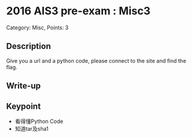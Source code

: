 # 2016 AIS3 pre-exam : Misc3
Category: Misc, Points: 3  

## Description
Give you a url and a python code, please connect to the site and find the flag.

## Write-up


## Keypoint
- 看得懂Python Code
- 知道tar及sha1